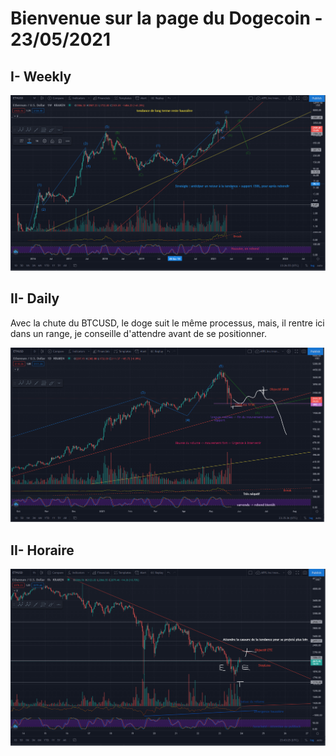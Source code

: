 # Bienvenue sur la page du Dogecoin - 23/05/2021


## I- Weekly 

![image](https://github.com/VlrTRD/analyse_technique/blob/Cryptomonnaies/ETH/24%2005%202021/Charts/ETH_Weekly.png)

## II- Daily

Avec la chute du BTCUSD, le doge suit le même processus, mais, il rentre ici dans un range, je conseille d'attendre avant de se positionner.

![image](https://github.com/VlrTRD/analyse_technique/blob/Cryptomonnaies/ETH/24%2005%202021/Charts/ETH_Daily.png)

## II- Horaire

![image](https://github.com/VlrTRD/analyse_technique/blob/Cryptomonnaies/ETH/24%2005%202021/Charts/ETH_Horaire.png)
